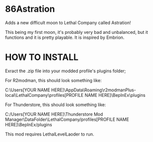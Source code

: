 # 86Astration
Adds a new difficult moon to Lethal Company called Astration!

This being my first moon, it's probably very bad and unbalanced, but it functions and it is pretty playable. It is inspired by Embrion.

# HOW TO INSTALL
Exract the .zip file into your modded profile's plugins folder;

For R2modman, this should look something like:

C:\Users\[YOUR NAME HERE]\AppData\Roaming\r2modmanPlus-local\LethalCompany\profiles\[PROFILE NAME HERE]\BepInEx\plugins

For Thunderstore, this should look something like:

C:/Users\[YOUR NAME HERE]\Thunderstore Mod Manager\DataFolder\LethalCompany/profiles\[PROFILE NAME HERE]\BepInEx/plugins

This mod requires LethalLevelLaoder to run.
